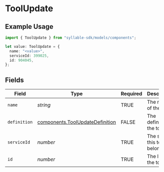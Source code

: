 # ToolUpdate

## Example Usage

```typescript
import { ToolUpdate } from "syllable-sdk/models/components";

let value: ToolUpdate = {
  name: "<value>",
  serviceId: 399025,
  id: 904045,
};
```

## Fields

| Field                                                                              | Type                                                                               | Required                                                                           | Description                                                                        |
| ---------------------------------------------------------------------------------- | ---------------------------------------------------------------------------------- | ---------------------------------------------------------------------------------- | ---------------------------------------------------------------------------------- |
| `name`                                                                             | *string*                                                                           | TRUE                                                                 | The name of the tool                                                               |
| `definition`                                                                       | [components.ToolUpdateDefinition](/sdk-docs/models/components/toolupdatedefinition) | FALSE                                                                 | The definition of the tool                                                         |
| `serviceId`                                                                        | *number*                                                                           | TRUE                                                                 | The service this tool belongs to                                                   |
| `id`                                                                               | *number*                                                                           | TRUE                                                                 | The ID of the tool                                                                 |